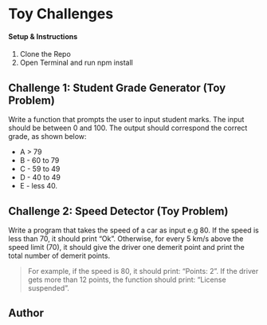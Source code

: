 # Toy Challenges

#### Setup & Instructions
1. Clone the Repo
2. Open Terminal and run npm install


## Challenge 1: Student Grade Generator (Toy Problem)

Write a function that prompts the user to input student marks. The input should be between 0 and 100. The output should correspond the correct grade, as shown below: 

  - A > 79
  - B - 60 to 79
  - C -  59 to 49
  - D - 40 to 49
  - E - less 40.

## Challenge 2: Speed Detector (Toy Problem)

Write a program that takes the speed of a car as input e.g 80. If the speed is less than 70, it should print “Ok”. Otherwise, for every 5 km/s above the speed limit (70), it should give the driver one demerit point and print the total number of demerit points.

   > For example, if the speed is 80, it should print: “Points: 2”. If the driver gets more than 12 points, the function should print: “License suspended”.


## Author

